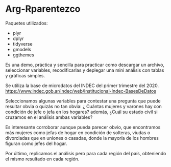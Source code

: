 # Arg-Rparentezco

Paquetes utilizados: 
- plyr
- dplyr
- tidyverse
- gmodels
- ggthemes

Es una demo, práctica y sencilla para practicar como descargar un archivo, seleccionar variables, recodificarlas y deplegar una mini análisis con tablas y gráficas simples.

Se utiliza la base de microdatos del INDEC del primer trimestre del 2020.
https://www.indec.gob.ar/indec/web/Institucional-Indec-BasesDeDatos

Seleccionamos algunas variables para contestar una pregunta que puede resultar obvia o quizás no tan obvia:
 ¿ Cuántas mujeres y varones hay con condición de jefe o jefa en los hogares? además,
 ¿Cuál su estado civil si cruzamos en el análisis ambas variables?

Es interesante corroborar aunque pueda parecer obvio, que encontramos más mujeres como jefas de hogar en
condición de solteras, viudas o divorciadas que en uniones o casadas, donde la mayoría de los hombres figuran
como jefes del hogar.

Por último, replicamos el análisis pero para cada región del país, obteniendo el mismo resultado en cada región.
